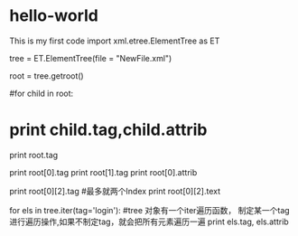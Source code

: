 # hello-world
This is my first code 
import xml.etree.ElementTree as ET

tree = ET.ElementTree(file = "NewFile.xml")

root = tree.getroot()

#for child in root:
#    print child.tag,child.attrib
print root.tag

print root[0].tag
print root[1].tag
print root[0].attrib

print root[0][2].tag #最多就两个Index
print root[0][2].text


for els in tree.iter(tag='login'): #tree 对象有一个iter遍历函数， 制定某一个tag进行遍历操作,如果不制定tag，就会把所有元素遍历一遍
    print els.tag, els.attrib
